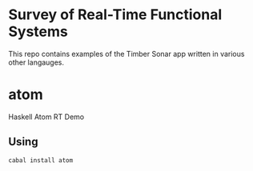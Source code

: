 # Survey of Real-Time Functional Systems

This repo contains examples of the Timber Sonar app 
written in various other langauges.

# atom
Haskell Atom RT Demo

## Using

```cabal install atom```

